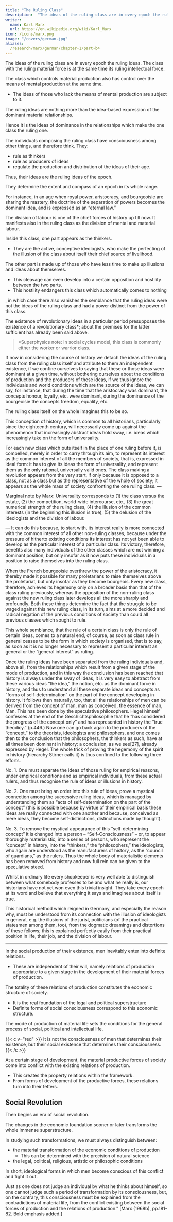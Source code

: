 ```yaml
---
title: "The Ruling Class"
description:  "The ideas of the ruling class are in every epoch the ruling ideas, i.e. the class which is the ruling material force of society, is at the same time its ruling intellectual force"
writer:
  name: Karl Marx
  url: https://en.wikipedia.org/wiki/Karl_Marx
icon: /icons/marx.png
image: "/covers/german.jpg"
aliases:
  /research/marx/german/chapter-1/part-b4
---
```




The ideas of the ruling class are in every epoch the ruling ideas. The class with the ruling material force is at the same time its ruling intellectual force. 

The class which controls material production also has control over the means of mental production at the same time.
- The ideas of those who lack the means of mental production are subject to it. 

The ruling ideas are nothing more than the idea-based expression of the dominant material relationships.

<!-- , the dominant material relationships grasped as ideas. -->

Hence it is the ideas of dominance in the relationships which make the one class the ruling one.

The individuals composing the ruling class have consciousness among other things, and therefore think. They:
- rule as thinkers
- rule as producers of ideas
- regulate the production and distribution of the ideas of their age.

Thus, their ideas are the ruling ideas of the epoch.

They determine the extent and compass of an epoch in its whole range. 

For instance, in an age when royal power, aristocracy, and bourgeoisie are sharing the mastery, the doctrine of the separation of powers becomes the dominant idea, and is expressed as an “eternal law.”



The division of labour is one of the chief forces of history up till now. It manifests also in the ruling class as the division of mental and material labour. 

Inside this class, one part appears as the thinkers.
- They are the active, conceptive ideologists, who make the perfecting of the illusion of the class about itself their chief source of livelihood.

The other part is made up of those who have less time to make up illusions and ideas about themselves.

 <!-- while the others’ attitude to these ideas and illusions is more passive and receptive, because they are in reality the active members of this class and -->

- This cleavage can even develop into a certain opposition and hostility between the two parts.
- This hostility endangers this class which automatically comes to nothing

, in which case there also vanishes the semblance that the ruling ideas were not the ideas of the ruling class and had a power distinct from the power of this class.

The existence of revolutionary ideas in a particular period presupposes the existence of a revolutionary class*; about the premises for the latter sufficient has already been said above.

> *Superphysics note: In social cycles model, this class is commonly either the worker or warrior class.



If now in considering the course of history we detach the ideas of the ruling class from the ruling class itself and attribute to them an independent existence, if we confine ourselves to saying that these or those ideas were dominant at a given time, without bothering ourselves about the conditions of production and the producers of these ideas, if we thus ignore the individuals and world conditions which are the source of the ideas, we can say, for instance, that during the time that the aristocracy was dominant, the concepts honour, loyalty, etc. were dominant, during the dominance of the bourgeoisie the concepts freedom, equality, etc. 

The ruling class itself on the whole imagines this to be so.

This conception of history, which is common to all historians, particularly since the eighteenth century, will necessarily come up against the phenomenon that increasingly abstract ideas hold sway, i.e. ideas which increasingly take on the form of universality. 

For each new class which puts itself in the place of one ruling before it, is compelled, merely in order to carry through its aim, to represent its interest as the common interest of all the members of society, that is, expressed in ideal form: it has to give its ideas the form of universality, and represent them as the only rational, universally valid ones. The class making a revolution appears from the very start, if only because it is opposed to a class, not as a class but as the representative of the whole of society; it appears as the whole mass of society confronting the one ruling class. —

Marginal note by Marx: Universality corresponds to (1) the class versus the estate, (2) the competition, world-wide intercourse, etc., (3) the great numerical strength of the ruling class, (4) the illusion of the common interests (in the beginning this illusion is true), (5) the delusion of the ideologists and the division of labour.

— It can do this because, to start with, its interest really is more connected with the common interest of all other non-ruling classes, because under the pressure of hitherto existing conditions its interest has not yet been able to develop as the particular interest of a particular class. Its victory, therefore, benefits also many individuals of the other classes which are not winning a dominant position, but only insofar as it now puts these individuals in a position to raise themselves into the ruling class. 

When the French bourgeoisie overthrew the power of the aristocracy, it thereby made it possible for many proletarians to raise themselves above the proletariat, but only insofar as they become bourgeois. Every new class, therefore, achieves its hegemony only on a broader basis than that of the class ruling previously, whereas the opposition of the non-ruling class against the new ruling class later develops all the more sharply and profoundly. Both these things determine the fact that the struggle to be waged against this new ruling class, in its turn, aims at a more decided and radical negation of the previous conditions of society than could all previous classes which sought to rule.

This whole semblance, that the rule of a certain class is only the rule of certain ideas, comes to a natural end, of course, as soon as class rule in general ceases to be the form in which society is organised, that is to say, as soon as it is no longer necessary to represent a particular interest as general or the “general interest” as ruling.

Once the ruling ideas have been separated from the ruling individuals and, above all, from the relationships which result from a given stage of the mode of production, and in this way the conclusion has been reached that history is always under the sway of ideas, it is very easy to abstract from these various ideas “the idea,” the notion, etc. as the dominant force in history, and thus to understand all these separate ideas and concepts as “forms of self-determination” on the part of the concept developing in history. It follows then naturally, too, that all the relationships of men can be derived from the concept of man, man as conceived, the essence of man, Man. This has been done by the speculative philosophers. Hegel himself confesses at the end of the Geschichtsphilosophie that he “has considered the progress of the concept only” and has represented in history the “true theodicy.” (p.446.) Now one can go back again to the producers of the “concept,” to the theorists, ideologists and philosophers, and one comes then to the conclusion that the philosophers, the thinkers as such, have at all times been dominant in history: a conclusion, as we see[27], already expressed by Hegel. The whole trick of proving the hegemony of the spirit in history (hierarchy Stirner calls it) is thus confined to the following three efforts.

No. 1. One must separate the ideas of those ruling for empirical reasons, under empirical conditions and as empirical individuals, from these actual rulers, and thus recognise the rule of ideas or illusions in history.

No. 2. One must bring an order into this rule of ideas, prove a mystical connection among the successive ruling ideas, which is managed by understanding them as “acts of self-determination on the part of the concept” (this is possible because by virtue of their empirical basis these ideas are really connected with one another and because, conceived as mere ideas, they become self-distinctions, distinctions made by thought).

No. 3. To remove the mystical appearance of this “self-determining concept” it is changed into a person – “Self-Consciousness” – or, to appear thoroughly materialistic, into a series of persons, who represent the “concept” in history, into the “thinkers,” the “philosophers,” the ideologists, who again are understood as the manufacturers of history, as the “council of guardians,” as the rulers. Thus the whole body of materialistic elements has been removed from history and now full rein can be given to the speculative steed.

Whilst in ordinary life every shopkeeper is very well able to distinguish between what somebody professes to be and what he really is, our historians have not yet won even this trivial insight. They take every epoch at its word and believe that everything it says and imagines about itself is true.

This historical method which reigned in Germany, and especially the reason why, must be understood from its connection with the illusion of ideologists in general, e.g. the illusions of the jurist, politicians (of the practical statesmen among them, too), from the dogmatic dreamings and distortions of these fellows; this is explained perfectly easily from their practical position in life, their job, and the division of labour.


---


In the social production of their existence, men inevitably enter into definite relations. 
- These are independent of their will, namely relations of production appropriate to a given stage in the development of their material forces of production.

The totality of these relations of production constitutes the economic structure of society.
- It is the real foundation of the legal and political superstructure
- Definite forms of social consciousness correspond to this economic structure. 

The mode of production of material life sets the conditions for the general process of social, political and intellectual life. 

{{< c v="red" >}}
It is not the consciousness of men that determines their existence, but their social existence that determines their consciousness. 
{{< /c >}}

At a certain stage of development, the material productive forces of society come into conflict with the existing relations of production. 
- This creates the property relations within the framework.  <!-- of which they have operated hitherto.  --> 
- From forms of development of the productive forces, these relations turn into their fetters. 



## Social Revolution

Then begins an era of social revolution.

The changes in the economic foundation sooner or later transforms the whole immense superstructure.

In studying such transformations, we must always distinguish between:
- the material transformation of the economic conditions of production
  - This can be determined with the precision of natural science
- the legal, political, religious, artistic or philosophic conditions


In short, ideological forms in which men become conscious of this conflict and fight it out. 

Just as one does not judge an individual by what he thinks about himself, so one cannot judge such a period of transformation by its consciousness, but, on the contrary, this consciousness must be explained from the contradictions of material life, from the conflict existing between the social forces of production and the relations of production." [Marx (1968b), pp.181-82. Bold emphasis added.]

